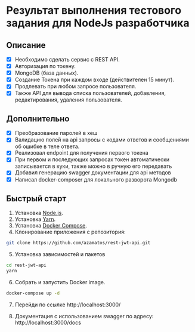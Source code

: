 # Результат выполнения тестового задания для NodeJs разработчика

## Описание
- [x] Необходимо сделать сервис с REST API.
- [x] Авторизация по токену. 
- [x] MongoDB (база данных). 
- [x] Создание Токена при каждом входе (действителен 15 минут). 
- [x] Продлевать при любом запросе пользователя.
- [x] Также API для вывода списка пользователей, добавления, редактирования, удаления пользователя.

## Дополнительно

- [x] Преобразование паролей в хеш  
- [x] Валидацию полей на api запросы с кодами ответов и сообщениями об ошибке в теле ответа. 
- [x] Реализовал endpoint для получения первого токена
- [x] При первом и последующих запросах токен автоматически записывается в куки, также можно в ручную его передавать
- [x] Добавил генерацию swagger документации для api методов
- [x] Написал docker-composer для локального разворота Mongodb

## Быстрый старт

1. Установка [Node.js](https://nodejs.org/en/download/).
2. Установка [Yarn](https://yarnpkg.com/lang/en/docs/install/).
3. Установка [Docker Compose](https://docs.docker.com/compose/install/).
4. Клонирование приложения с репозитория:

```bash
git clone https://github.com/azamatos/rest-jwt-api.git
```

5. Установка зависимостей и пакетов

```bash
cd rest-jwt-api
yarn
```
6. Собрать и запустить Docker image.

```bash
docker-compose up -d
```
7. Перейди по ссылке http://localhost:3000/

8. Документация с использованием swagger по адресу: http://localhost:3000/docs



